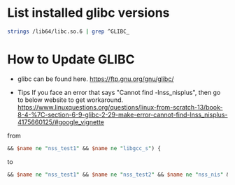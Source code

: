 # List installed glibc versions

```sh
strings /lib64/libc.so.6 | grep ^GLIBC_
```

# How to Update GLIBC

- glibc can be found here.
  https://ftp.gnu.org/gnu/glibc/

- Tips
  If you face an error that says "Cannot find -lnss_nisplus", then go to below website to get workaround.
  https://www.linuxquestions.org/questions/linux-from-scratch-13/book-8-4-%7C-section-6-9-glibc-2-29-make-error-cannot-find-lnss_nisplus-4175660125/#google_vignette

from
```perl
&& $name ne "nss_test1" && $name ne "libgcc_s") {
```
to
```perl
&& $name ne "nss_test1" && $name ne "nss_test2" && $name ne "nss_nis" && $name ne "nss_nisplus" && $name ne "libgcc_s" && $name ne "nsl") {
```
